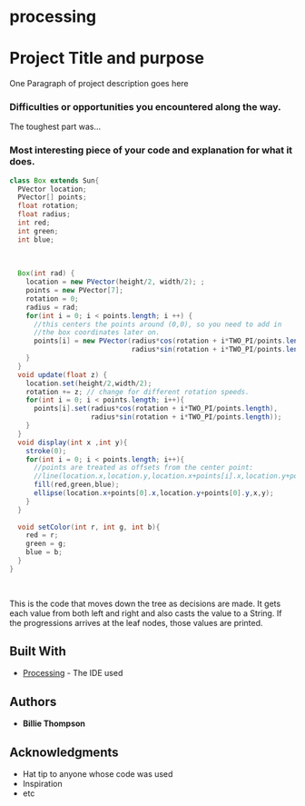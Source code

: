 # processing
# Project Title and purpose

One Paragraph of project description goes here

### Difficulties or opportunities you encountered along the way.

The toughest part was...

### Most interesting piece of your code and explanation for what it does.

```Java
class Box extends Sun{
  PVector location;
  PVector[] points;
  float rotation;
  float radius;
  int red; 
  int green; 
  int blue;
  
  
  
  Box(int rad) {
    location = new PVector(height/2, width/2); ;
    points = new PVector[7];
    rotation = 0;
    radius = rad;
    for(int i = 0; i < points.length; i ++) {
      //this centers the points around (0,0), so you need to add in
      //the box coordinates later on.
      points[i] = new PVector(radius*cos(rotation + i*TWO_PI/points.length),
                              radius*sin(rotation + i*TWO_PI/points.length)); 
    }
  }
  void update(float z) {
    location.set(height/2,width/2);
    rotation += z; // change for different rotation speeds.
    for(int i = 0; i < points.length; i++){
      points[i].set(radius*cos(rotation + i*TWO_PI/points.length),
                    radius*sin(rotation + i*TWO_PI/points.length)); 
    }
  }
  void display(int x ,int y){
    stroke(0);
    for(int i = 0; i < points.length; i++){
      //points are treated as offsets from the center point:
      //line(location.x,location.y,location.x+points[i].x,location.y+points[i].y);
      fill(red,green,blue);
      ellipse(location.x+points[0].x,location.y+points[0].y,x,y);
    }
  }
  
  void setColor(int r, int g, int b){
    red = r; 
    green = g; 
    blue = b;
  }
}
  
 
```
This is the code that moves down the tree as decisions are made.  It gets each value from both left and right and also casts the value to a String.  If the progressions arrives at the leaf nodes, those values are printed.
## Built With

* [Processing](https://processing.org/) - The IDE used

## Authors

* **Billie Thompson** 


## Acknowledgments

* Hat tip to anyone whose code was used
* Inspiration
* etc
